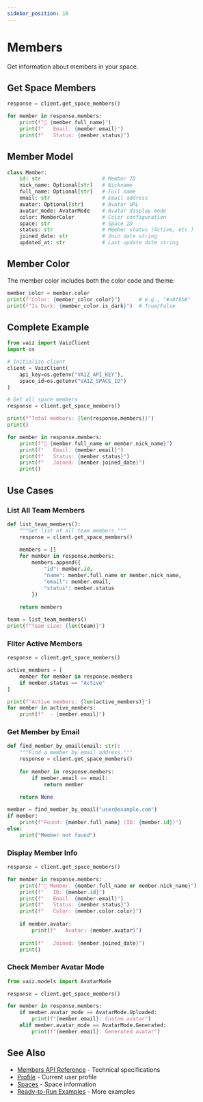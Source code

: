 ```yaml
---
sidebar_position: 10
---
```


# Members

Get information about members in your space.

## Get Space Members

```python
response = client.get_space_members()

for member in response.members:
    print(f"👤 {member.full_name}")
    print(f"   Email: {member.email}")
    print(f"   Status: {member.status}")
```

## Member Model

```python
class Member:
    id: str                    # Member ID
    nick_name: Optional[str]   # Nickname
    full_name: Optional[str]   # Full name
    email: str                 # Email address
    avatar: Optional[str]      # Avatar URL
    avatar_mode: AvatarMode    # Avatar display mode
    color: MemberColor         # Color configuration
    space: str                 # Space ID
    status: str                # Member status (Active, etc.)
    joined_date: str           # Join date string
    updated_at: str            # Last update date string
```

## Member Color

The member color includes both the color code and theme:

```python
member_color = member.color
print(f"Color: {member_color.color}")      # e.g., "#a8f8b8"
print(f"Is Dark: {member_color.is_dark}")  # True/False
```

## Complete Example

```python
from vaiz import VaizClient
import os

# Initialize client
client = VaizClient(
    api_key=os.getenv("VAIZ_API_KEY"),
    space_id=os.getenv("VAIZ_SPACE_ID")
)

# Get all space members
response = client.get_space_members()

print(f"Total members: {len(response.members)}")
print()

for member in response.members:
    print(f"👤 {member.full_name or member.nick_name}")
    print(f"   Email: {member.email}")
    print(f"   Status: {member.status}")
    print(f"   Joined: {member.joined_date}")
    print()
```

## Use Cases

### List All Team Members

```python
def list_team_members():
    """Get list of all team members."""
    response = client.get_space_members()
    
    members = []
    for member in response.members:
        members.append({
            "id": member.id,
            "name": member.full_name or member.nick_name,
            "email": member.email,
            "status": member.status
        })
    
    return members

team = list_team_members()
print(f"Team size: {len(team)}")
```

### Filter Active Members

```python
response = client.get_space_members()

active_members = [
    member for member in response.members
    if member.status == "Active"
]

print(f"Active members: {len(active_members)}")
for member in active_members:
    print(f"  - {member.email}")
```

### Get Member by Email

```python
def find_member_by_email(email: str):
    """Find a member by email address."""
    response = client.get_space_members()
    
    for member in response.members:
        if member.email == email:
            return member
    
    return None

member = find_member_by_email("user@example.com")
if member:
    print(f"Found: {member.full_name} (ID: {member.id})")
else:
    print("Member not found")
```

### Display Member Info

```python
response = client.get_space_members()

for member in response.members:
    print(f"👤 Member: {member.full_name or member.nick_name}")
    print(f"   ID: {member.id}")
    print(f"   Email: {member.email}")
    print(f"   Status: {member.status}")
    print(f"   Color: {member.color.color}")
    
    if member.avatar:
        print(f"   Avatar: {member.avatar}")
    
    print(f"   Joined: {member.joined_date}")
    print()
```

### Check Member Avatar Mode

```python
from vaiz.models import AvatarMode

response = client.get_space_members()

for member in response.members:
    if member.avatar_mode == AvatarMode.Uploaded:
        print(f"{member.email}: Custom avatar")
    elif member.avatar_mode == AvatarMode.Generated:
        print(f"{member.email}: Generated avatar")
```

## See Also

- [Members API Reference](../api-reference/members) - Technical specifications
- [Profile](./profile) - Current user profile
- [Spaces](./spaces) - Space information
- [Ready-to-Run Examples](../patterns/ready-to-run) - More examples

